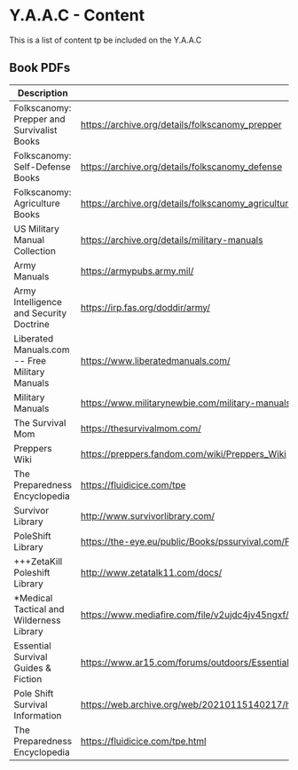 # Y.A.A.C - Content

This is a list of content tp be included on the Y.A.A.C

<!-- ============================================================ -->

## Book PDFs
Description|URL
---|---
Folkscanomy: Prepper and Survivalist Books | https://archive.org/details/folkscanomy_prepper
Folkscanomy: Self-Defense Books | https://archive.org/details/folkscanomy_defense
Folkscanomy: Agriculture Books | https://archive.org/details/folkscanomy_agriculture
US Military Manual Collection | https://archive.org/details/military-manuals
Army Manuals | https://armypubs.army.mil/
Army Intelligence and Security Doctrine | https://irp.fas.org/doddir/army/
Liberated Manuals.com -- Free Military Manuals | https://www.liberatedmanuals.com/
Military Manuals | https://www.militarynewbie.com/military-manuals/
The Survival Mom | https://thesurvivalmom.com/
Preppers Wiki | https://preppers.fandom.com/wiki/Preppers_Wiki
The Preparedness Encyclopedia | https://fluidicice.com/tpe
Survivor Library | http://www.survivorlibrary.com/
PoleShift Library | https://the-eye.eu/public/Books/pssurvival.com/PS/
+++ZetaKill Poleshift Library | http://www.zetatalk11.com/docs/
*Medical Tactical and Wilderness Library | https://www.mediafire.com/file/v2ujdc4jv45ngxf/Medical+Tactical+and+Wilderness+Survival+Guides.zip/file
Essential Survival Guides & Fiction | https://www.ar15.com/forums/outdoors/Essential-Survival-Guides-andamp-Fiction/20/
Pole Shift Survival Information | https://web.archive.org/web/20210115140217/https://www.ps-survival.com/
The Preparedness Encyclopedia | https://fluidicice.com/tpe.html
